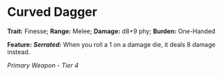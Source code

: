 # Curved Dagger

**Trait:** Finesse; **Range:** Melee; **Damage:** d8+9 phy; **Burden:** One-Handed

**Feature:** ***Serrated:*** When you roll a 1 on a damage die, it deals 8 damage instead.

*Primary Weapon - Tier 4*
